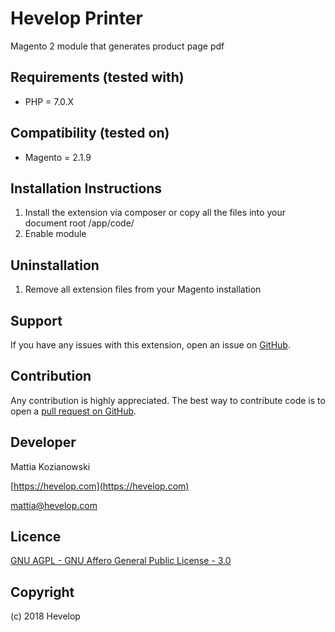 Hevelop Printer
=====================

Magento 2 module that generates product page pdf


Requirements (tested with)
------------
- PHP = 7.0.X

Compatibility (tested on)
-------------
- Magento = 2.1.9

Installation Instructions
-------------------------
1. Install the extension via composer or copy all the files into your document root /app/code/
2. Enable module

Uninstallation
--------------
1. Remove all extension files from your Magento installation

Support
-------
If you have any issues with this extension, open an issue on [GitHub](https://github.com/Hevelop/module-file-uploader/issues).

Contribution
------------
Any contribution is highly appreciated. The best way to contribute code is to open a [pull request on GitHub](https://help.github.com/articles/using-pull-requests).

Developer
---------
Mattia Kozianowski

[https://hevelop.com](https://hevelop.com)

mattia@hevelop.com


Licence
-------
[GNU AGPL - GNU Affero General Public License - 3.0](https://www.gnu.org/licenses/agpl-3.0.en.html)

Copyright
---------
(c) 2018 Hevelop